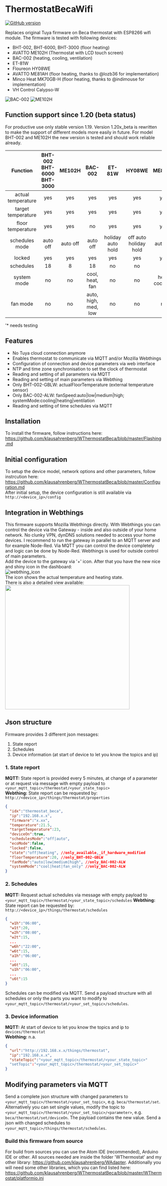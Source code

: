 # ThermostatBecaWifi

[![GitHub version](https://img.shields.io/github/release/klausahrenberg/WThermostatBeca.svg)](https://github.com/klausahrenberg/WThermostatBeca/releases/latest)

Replaces original Tuya firmware on Beca thermostat with ESP8266 wifi module. The firmware is tested with following devices:
* BHT-002, BHT-6000, BHT-3000 (floor heating)
* AVATTO ME102H (Thermostat with LCD touch screen)
* BAC-002 (heating, cooling, ventilation)
* ET-81W
* Floureon HY08WE
* AVATTO ME81AH (floor heating, thanks to @lozb36 for implementation)
* Minco Heat MK70GB-H (floor heating, thanks to @indimouse for implementation)
* VH Control Calypso-W

![BAC-002](docs/BAC-002/front_bac-002.jpg) ![ME102H](docs/ME102H/front_me102h.png)

## Function support since 1.20 (beta status)
For productive use only stable version 1.19. Version 1.20x_beta is rewritten to make the support of different models more easily in future. For model BHT-002 and ME102H the new version is tested and should work reliable already.

| Function           | BHT-002  BHT-6000  BHT-3000 | ME102H    | BAC-002         | ET-81W             | HY08WE                  | ME81AH         | MK70GBH        | Calypso-W* |
| :---:              | :---:        | :---:     | :---:                | :---:               | :---:                    | :---:           | :---:           | :---: |
| actual temperature | yes          | yes       | yes                  | yes                 | yes                      | yes             | yes             | yes |
| target temperature | yes          | yes       | yes                  | yes                 | yes                      | yes             | yes             | yes |
| floor temperature  | yes          | yes       | no                   | yes                 | yes                      | yes             | no              | yes |
| schedules mode     | auto   off    | auto   off | auto   off            | holiday   auto   hold | off   auto   holiday   hold | auto   off       | off   auto   hold | holiday   auto   hold |
| locked             | yes          | yes       | yes                  | yes                 | yes                      | yes             | yes             | yes
| schedules          | 18           | 8         | 18                   | no                  | no                       | 8               | 8               | no
| system mode        | no           | no        | cool, heat, fan      | no                  | no                       | heat, cool, fan | no              | no
| fan mode           | no           | no        | auto, high, med, low | no                  | no                       | no              | no              | no

'* needs testing

## Features
* No Tuya cloud connection anymore
* Enables thermostat to communicate via MQTT and/or Mozilla Webthings
* Configuration of connection and device parameters via web interface
* NTP and time zone synchronisation to set the clock of thermostat
* Reading and setting of all parameters via MQTT
* Reading and setting of main parameters via Webthing
* Only BHT-002-GBLW: actualFloorTemperature (external temperature sensor)
* Only BAC-002-ALW: fanSpeed:auto|low|medium|high; systemMode:cooling|heating|ventilation
* Reading and setting of time schedules via MQTT
## Installation
To install the firmware, follow instructions here:  
https://github.com/klausahrenberg/WThermostatBeca/blob/master/Flashing.md
## Initial configuration
To setup the device model, network options and other parameters, follow instrcution here:  
https://github.com/klausahrenberg/WThermostatBeca/blob/master/Configuration.md  
After initial setup, the device configuration is still available via `http://<device_ip>/config`  
## Integration in Webthings
This firmware supports Mozilla Webthings directly. With Webthings you can control the device via the Gateway - inside and also outside of your home network. No clunky VPN, dynDNS solutions needed to access your home devices. I recommend to run the gateway in parallel to an MQTT server and for example Node-Red. Via MQTT you can control the device completely and logic can be done by Node-Red. Webthings is used for outside control of main parameters.  
Add the device to the gateway via '+' icon. After that you have the new nice and shiny icon in the dashboard:  
![webthing_icon](https://github.com/klausahrenberg/WThermostatBeca/blob/master/docs/Webthing_Icon.png)  
The icon shows the actual temperature and heating state.  
There is also a detailed view available:  
<img src="https://github.com/klausahrenberg/WThermostatBeca/blob/master/docs/Webthing_Complete.png" width="400">

## Json structure
Firmware provides 3 different json messages:
1. State report  
2. Schedules
3. Device information (at start of device to let you know the topics and ip)
### 1. State report 
**MQTT:** State report is provided every 5 minutes, at change of a parameter or at request via message with empty payload to `<your_mqtt_topic>/thermostat/<your_state_topic>`  
**Webthing:** State report can be requested by: `http://<device_ip>/things/thermostat/properties`  
```json
{
  "idx":"thermostat_beca",
  "ip":"192.168.x.x",
  "firmware":"x.xx",
  "temperature":21.5,
  "targetTemperature":23,
  "deviceOn":true,
  "schedulesMode":"off|auto",
  "ecoMode":false,
  "locked":false,
  "state":"off|heating", //only_available,_if_hardware_modified
  "floorTemperature":20, //only_BHT-002-GBLW
  "fanMode":"auto|low|medium|high", //only_BAC-002-ALW
  "systemMode":"cool|heat|fan_only" //only_BAC-002-ALW
}
```
### 2. Schedules
**MQTT:** Request actual schedules via message with empty payload to `<your_mqtt_topic>/thermostat/<your_state_topic>/schedules`
**Webthing:** State report can be requested by: `http://<device_ip>/things/thermostat/schedules`  
```json
{
  "w1h":"06:00",
  "w1t":20,
  "w2h":"08:00",
  "w2t":15,
  ...
  "w6h":"22:00",
  "w6t":15,
  "a1h":"06:00",
  ...
  "a6t":15,
  "u1h":"06:00",
  ...
  "u6t":15
}
```
Schedules can be modified via MQTT. Send a payload structure with all schedules or only the parts you want to modify to
`<your_mqtt_topic>/thermostat/<your_set_topic>/schedules`.
### 3. Device information
**MQTT:** At start of device to let you know the topics and ip to `devices/thermostat`  
**Webthing:** n.a.
```json
{
  "url":"http://192.168.x.x/things/thermostat",
  "ip":"192.168.x.x",
  "stateTopic":"<your_mqtt_topic>/thermostat/<your_state_topic>"
  "setTopic":"<your_mqtt_topic>/thermostat/<your_set_topic>"
}
```
## Modifying parameters via MQTT
Send a complete json structure with changed parameters to `<your_mqtt_topic>/thermostat/<your_set_topic>`, e.g. `beca/thermostat/set`. Alternatively you can set single values, modify the topic to `<your_mqtt_topic>/thermostat/<your_set_topic>/<parameter>`, e.g. `beca/thermostat/set/deviceOn`. The payload contains the new value. 
Send a json with changed schedules to `<your_mqtt_topic>/things/thermostat/schedules`.

### Build this firmware from source
For build from sources you can use the Atom IDE (recommended), Arduino IDE or other. All sources needed are inside the folder 'WThermostat' and my other library: 
https://github.com/klausahrenberg/WAdapter. 
Additionally you will need some other libraries, which you can find listed here: 
https://github.com/klausahrenberg/WThermostatBeca/blob/master/WThermostat/platformio.ini
